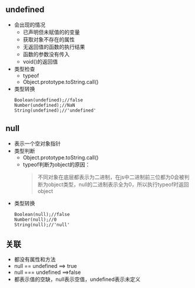 ## undefined

* 会出现的情况
  * 已声明但未赋值的的变量
  * 获取对象不存在的属性
  * 无返回值的函数的执行结果
  * 函数的参数没有传入
  * void\(\)的返回值
* 类型检查
  * typeof
  * Object.prototype.toString.call\(\)
* 类型转换
  ```
  Boolean(undefined);//false
  Number(undefined);//NaN
  String(undefined);//'undefined'
  ```

## null

* 表示一个空对象指针
* 类型判断
  * Object.prototype.toString.call\(\)
  * typeof判断为object的原因：
    > 不同对象在底层都表示为二进制，在js中二进制前三位都为0会被判断为object类型，null的二进制表示全为0，所以执行typeof时返回object
* 类型转换
  ```
  Boolean(null);//false
  Number(null);//0
  String(null);//'null'
  ```

## 关联

* 都没有属性和方法
* null == undefined ==&gt; true 
* null === undefined ==&gt;false
* 都表示值的空缺，null表示空值，undefined表示未定义



